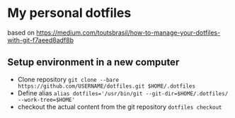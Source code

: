 # My personal dotfiles

based on https://medium.com/toutsbrasil/how-to-manage-your-dotfiles-with-git-f7aeed8adf8b

## Setup environment in a new computer

- Clone repository `git clone --bare https://github.com/USERNAME/dotfiles.git $HOME/.dotfiles`
- Define alias `alias dotfiles='/usr/bin/git --git-dir=$HOME/.dotfiles/ --work-tree=$HOME'`
- checkout the actual content from the git repository `dotfiles checkout`
